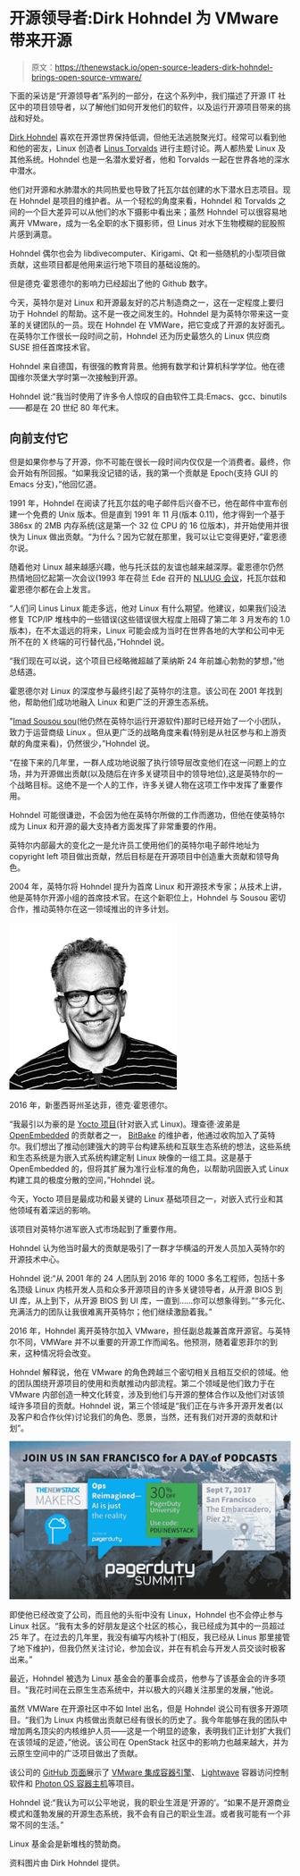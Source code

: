 # 开源领导者:Dirk Hohndel 为 VMware 带来开源

> 原文：<https://thenewstack.io/open-source-leaders-dirk-hohndel-brings-open-source-vmware/>

下面的采访是“开源领导者”系列的一部分，在这个系列中，我们描述了开源 IT 社区中的项目领导者，以了解他们如何开发他们的软件，以及运行开源项目带来的挑战和好处。

[Dirk Hohndel](https://www.linkedin.com/in/dirkhohndel/) 喜欢在开源世界保持低调，但他无法逃脱聚光灯。经常可以看到他和他的密友，Linux 创造者 [Linus Torvalds](https://github.com/torvalds) 进行主题讨论。两人都热爱 Linux 及其他系统。Hohndel 也是一名潜水爱好者，他和 Torvalds 一起在世界各地的深水中潜水。

他们对开源和水肺潜水的共同热爱也导致了托瓦尔兹创建的水下潜水日志项目。现在 Hohndel 是项目的维护者。从一个轻松的角度来看，Hohndel 和 Torvalds 之间的一个巨大差异可以从他们的水下摄影中看出来；虽然 Hohndel 可以很容易地离开 VMware，成为一名全职的水下摄影师，但 Linus 对水下生物模糊的屁股照片感到满意。

Hohndel 偶尔也会为 libdivecomputer、Kirigami、Qt 和一些随机的小型项目做贡献，这些项目都是他用来运行地下项目的基础设施的。

但是德克·霍恩德尔的影响力已经超出了他的 Github 数字。

今天，英特尔是对 Linux 和开源最友好的芯片制造商之一，这在一定程度上要归功于 Hohndel 的帮助。这不是一夜之间发生的。Hohndel 是为英特尔带来这一变革的关键团队的一员。现在 Hohndel 在 VMWare，把它变成了开源的友好面孔。在英特尔工作很长一段时间之前，Hohndel 还为历史最悠久的 Linux 供应商 SUSE 担任首席技术官。

Hohndel 来自德国，有很强的教育背景。他拥有数学和计算机科学学位。他在德国维尔茨堡大学时第一次接触到开源。

Hohndel 说:“我当时使用了许多令人惊叹的自由软件工具:Emacs、gcc、binutils——都是在 20 世纪 80 年代末。

## 向前支付它

但是如果你参与了开源，你不可能在很长一段时间内仅仅是一个消费者。最终，你会开始有所回报。“如果我没记错的话，我的第一个贡献是 Epoch(支持 GUI 的 Emacs 分支)，”他回忆道。

1991 年，Hohndel 在阅读了托瓦尔兹的电子邮件后兴奋不已，他在邮件中宣布创建一个免费的 Unix 版本。但是直到 1991 年 11 月(版本 0.11)，他才得到一个基于 386sx 的 2MB 内存系统(这是第一个 32 位 CPU 的 16 位版本)，并开始使用并很快为 Linux 做出贡献。“为什么？因为它就在那里，我可以让它变得更好，”霍恩德尔说。

随着他对 Linux 越来越感兴趣，他与托沃兹的友谊也越来越深厚。霍恩德尔仍然热情地回忆起第一次会议(1993 年在荷兰 Ede 召开的 [NLUUG 会议](https://www.nluug.nl/)，托瓦尔兹和霍恩德尔都在会上发言。

“人们问 Linus Linux 能走多远，他对 Linux 有什么期望。他建议，如果我们设法修复 TCP/IP 堆栈中的一些错误(这些错误很大程度上阻碍了第二年 3 月发布的 1.0 版本)，在不太遥远的将来，Linux 可能会成为当时在世界各地的大学和公司中无所不在的 X 终端的可行替代品，”Hohndel 说。

“我们现在可以说，这个项目已经略微超越了莱纳斯 24 年前雄心勃勃的梦想，”他总结道。

霍恩德尔对 Linux 的深度参与最终引起了英特尔的注意。该公司在 2001 年找到他，帮助他们成功地融入 Linux 和更广泛的开源生态系统。

"[Imad Sousou sou](https://www.linkedin.com/in/imad-sousou-2b8b496/)(他仍然在英特尔运行开源软件)那时已经开始了一个小团队，致力于运营商级 Linux 。但从更广泛的战略角度来看(特别是从社区参与和上游贡献的角度来看)，仍然很少，”Hohndel 说。

“在接下来的几年里，一群人成功地说服了执行领导层改变他们在这一问题上的立场，并为开源做出贡献(以及随后在许多关键项目中的领导地位),这是英特尔的一个战略目标。这绝不是一个人的工作，许多关键人物在这项工作中发挥了重要作用。

Hohndel 可能很谦逊，不会因为他在英特尔所做的工作而邀功，但他在使英特尔成为 Linux 和开源的最大支持者方面发挥了非常重要的作用。

英特尔内部最大的变化之一是允许员工使用他们的英特尔电子邮件地址为 copyright left 项目做出贡献，然后目标是在开源项目中创造重大贡献和领导角色。

2004 年，英特尔将 Hohndel 提升为首席 Linux 和开源技术专家；从技术上讲，他是英特尔开源小组的首席技术官。在这个新职位上，Hohndel 与 Sousou 密切合作，推动英特尔在这一领域推出的许多计划。

[![](img/4aff6ceb6dd69114b464d254dc102505.png)](https://cdn.thenewstack.io/media/2017/07/b260826c-dirkhohndel.faces21994.web_.jpg)

2016 年，新墨西哥州圣达菲，德克·霍恩德尔。

“我最引以为豪的是 [Yocto 项目](https://www.yoctoproject.org/)(针对嵌入式 Linux)。理查德·波弟是 [OpenEmbedded](https://www.openembedded.org/wiki/Main_Page) 的贡献者之一， [BitBake](https://www.yoctoproject.org/software-item/bitbake/) 的维护者，他通过收购加入了英特尔。我们想出了推动创建强大的跨平台构建系统和互联生态系统的想法，这些系统和生态系统是为嵌入式系统构建定制 Linux 映像的一组工具。这是基于 OpenEmbedded 的，但将其扩展为准行业标准的角色，以帮助巩固嵌入式 Linux 构建工具的极度分散的空间，”Hohndel 说。

今天，Yocto 项目是最成功和最关键的 Linux 基础项目之一，对嵌入式行业和其他领域有着深远的影响。

该项目对英特尔进军嵌入式市场起到了重要作用。

Hohndel 认为他当时最大的贡献是吸引了一群才华横溢的开发人员加入英特尔的开源技术中心。

Hohndel 说:“从 2001 年的 24 人团队到 2016 年的 1000 多名工程师，包括十多名顶级 Linux 内核开发人员和众多开源项目的许多关键领导者，从开源 BIOS 到 UI 库，从上到下，从开源 BIOS 到 UI 库，一直到……你可以想象得到。”“多元化、充满活力的团队让我很难离开英特尔；他们继续激励着我。”

2016 年，Hohndel 离开英特尔加入 VMware，担任副总裁兼首席开源官。与英特尔不同，VMWare 并不以重要的开源工作而闻名。他预测，随着霍恩菲尔的到来，这种情况将会改变。

Hohndel 解释说，他在 VMware 的角色跨越三个密切相关且相互交织的领域。他的团队围绕开源项目的使用和贡献推动内部流程。第二个领域是他们致力于在 VMware 内部创造一种文化转变，涉及到他们与开源的整体合作以及他们对该领域许多项目的贡献。Hohndel 说，第三个领域是“我们正在与许多开源开发者(以及客户和合作伙伴)讨论我们的角色、愿景，当然，还有我们对开源的贡献和计划”。

[![](img/035f781299a0ef3abc9421b5534f4d43.png)](https://www.pagerduty.com/summit/)

即使他已经改变了公司，而且他的头衔中没有 Linux，Hohndel 也不会停止参与 Linux 社区。“我有太多的好朋友是这个社区的核心，我已经成为其中的一员超过 25 年了。在过去的几年里，我没有编写内核补丁(相反，我已经从 Linus 那里接管了地下维护)，但我仍然关注讨论，参加会议，并在有机会与开发人员交谈时极客出来。”

最近，Hohndel 被选为 Linux 基金会的董事会成员，他参与了该基金会的许多项目。“我花时间在云原生生态系统中，并以极大的兴趣关注那里的发展，”他说。

虽然 VMWare 在开源社区中不如 Intel 出名，但是 Hohndel 说公司有很多开源项目。“我们为 Linux 内核做出贡献已经有很长的历史了。我今年能够在我的团队中增加两名顶尖的内核维护人员——这是一个明显的迹象，表明我们正计划扩大我们在该领域的足迹，”他说。该公司在 OpenStack 社区中的影响力也越来越大，并为云原生空间中的广泛项目做出了贡献。

该公司的 [GitHub 页面](http://vmware.github.io/)展示了 [VMware 集成容器引擎](https://vmware.github.io/vic/)、 [Lightwave](https://vmware.github.io/lightwave/) 容器访问控制软件和 [Photon OS 容器主机](https://vmware.github.io/photon/)等项目。

Hohndel 说:“我认为可以公平地说，我的职业生涯是‘开源的’。“如果不是开源商业模式和蓬勃发展的开源生态系统，我不会有自己的职业生涯。或者我可能有一个非常不同的生活。”

Linux 基金会是新堆栈的赞助商。

资料图片由 Dirk Hohndel 提供。

<svg xmlns:xlink="http://www.w3.org/1999/xlink" viewBox="0 0 68 31" version="1.1"><title>Group</title> <desc>Created with Sketch.</desc></svg>